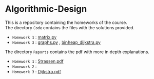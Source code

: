 # Algorithmic-Design
This is a repository containing the homeworks of the course. \
The directory `Code` contains the files with the solutions provided. 

* `Homework 1` : [matrix.py](https://github.com/benedettaliberatori/Algorithmic-Design/blob/main/Code/matrix.py) 
* `Homework 3` : [graphs.py](https://github.com/benedettaliberatori/Algorithmic-Design/blob/main/Code/graphs.py) , [binheap_dijkstra.py](https://github.com/benedettaliberatori/Algorithmic-Design/blob/main/Code/binheap_dijkstra.py)

The directory `Reports` contains the pdf with more in depth explanations. 

* `Homework 1` : [Strassen.pdf](https://github.com/benedettaliberatori/Algorithmic-Design/blob/main/Reports/Strassen.pdf)
* `Homework 2` : 
* `Homework 3` : [Dijkstra.pdf](https://github.com/benedettaliberatori/Algorithmic-Design/blob/main/Reports/Dijkstra.pdf)



